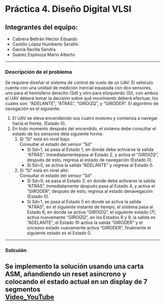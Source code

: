 # Práctica 4. Diseño Digital VLSI
## Integrantes del equipo:
- Cabrera Beltrán Héctor Eduardo
- Castillo López Humberto Serafín
- García Racilla Sandra
- Suárez Espinoza Mario Alberto
---
### Descripción de el problema
Se requiere diseñar el sistema de control de vuelo de un UAV. El vehículo 
cuenta con una unidad de  medición  inercial  equipada  con  dos  sensores, uno
para el hemisferio derecho (Sd)  y  otro  para  elizquierdo (Si), con ambos el
UAV deberá tomar la decisión sobre qué movimiento deberá efectuar, los cuales 
son: “ADELANTE”, “ATRÁS”, “GIROIZQ”, y “GIRODER”. El algoritmo de navegación es 
el siguiente:
1. El UAV se eleva encendiendo sus cuatro motores y comienza a navegar hacia el
frente, (Estado 0).
2. En todo momento después del encendido, el sistema debe consultar el estado de
los sensores dela siguiente forma:
	1. Si “Si” está en nivel bajo:  
    Consultar el estado del sensor “Sd”
    	* Si Sd=1, se pasa al Estado 1, en donde debe activarse la salida “ATRÁS”. 
		Inmediatamentepasa al Estado 2, y activa el “GIROIZQ”, después de esto,
      	regresa al estado de navegación (Estado 0).
    	* Si Sd=0, se activa la salida “ADELANTE” y regresa al Estado 0.
  	2. Si “Si” está en nivel alto:  
    Consultar el estado del sensor ”Sd”
        * Si Sd=0, se pasa al Estado 3, en donde debe activarse la salida “ATRÁS”.
        Inmediatamente después pasa al Estado 4, y activa el “GIRODER”, después de
        esto, regresa al estado denavegación (Estado 0).
        * Si Sd=1, se pasa al Estado 5 en donde se activa la salida “ATRÁS”, en el
        siguiente instante de tiempo, el sistema pasa al Estado 6, en donde se
        activa “GIROIZQ”, el siguiente estado (7), activa nuevamente “GIROIZQ”,
        en los Estados 8 y 9, la salida es “ADELANTE”,  el  Estado  10  activa  la
        salida  “GIRODER”  y  el  onceavo  estado  nuevamente  activa “GIRODER”,
        finalmente el siguiente estado es el Estado 0.
---
### Solcuión
Se implemento la solución usando una carta ASM, añandiendo un reset asincrono
y colocando el estado actual en un display de 7 segmentos  
[Video_YouTube](https://youtu.be/)
---
